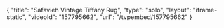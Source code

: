 {
    "title": "Safavieh Vintage Tiffany Rug",
    "type": "solo",
    "layout": "iframe-static",
    "videoId": "157795662",
    "url": "\/tvpembed\/157795662"
}